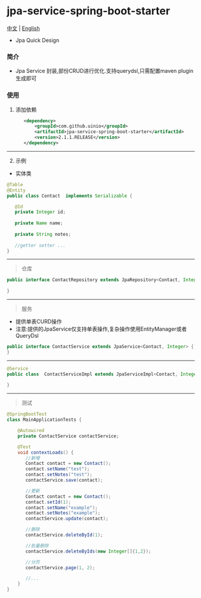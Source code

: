 # jpa-service-spring-boot-starter
[中文](./ZH_CN.md) | [English](./README.md)
* Jpa Quick Design
### 简介
* Jpa Service 封装,部份CRUD进行优化.支持querydsl,只需配置maven plugin生成即可
### 使用
1. 添加依赖
     ```xml
        <dependency>
            <groupId>com.github.uinio</groupId>
            <artifactId>jpa-service-spring-boot-starter</artifactId>
            <version>2.1.1.RELEASE</version>
        </dependency>
      ```
----------   
2. 示例
* 实体类
```java
@Table
@Entity
public class Contact  implements Serializable {

   @Id
   private Integer id;
  
   private Name name;
  
   private String notes;
   
   //getter setter ...      
}
```
---------
> 仓库
```java
public interface ContactRepository extends JpaRepository<Contact, Integer>{
    
}
```
--------
> 服务
  * 提供单表CURD操作
  * 注意:提供的JpaService仅支持单表操作,复杂操作使用EntityManager或者QueryDsl
```java
public interface ContactService extends JpaService<Contact, Integer> {
}
```
--------
```java
@Service
public class  ContactServiceImpl extends JpaServiceImpl<Contact, Integer> implements UserService {
    
}
```
-------
> 测试
```java
@SpringBootTest
class MainApplicationTests {

    @Autowired
    private ContactService contactService;

    @Test
    void contextLoads() {
       //新增
       Contact contact = new Contact();
       contact.setName("test");
       contact.setNotes("test");
       contactService.save(contact);

       //更新
       Contact contact = new Contact();
       contact.setId(1);
       contact.setName("example");
       contact.setNotes("example");
       contactService.update(contact);

       //删除
       contactService.deleteById(1);

       //批量删除
       contactService.deleteByIds(new Integer[]{1,2});

       //分页
       contactService.page(1, 2);

       //...
    }
}
```

